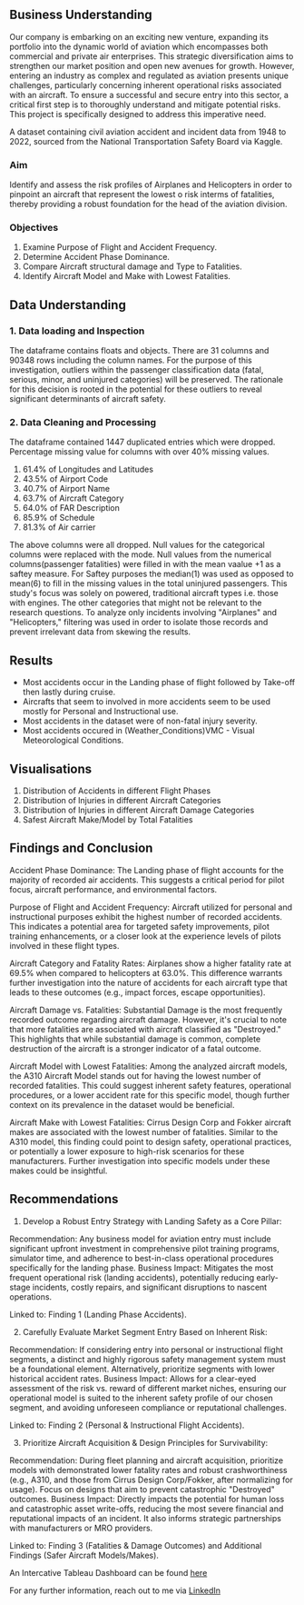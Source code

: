 ## Business Understanding

Our company is embarking on an exciting new venture, expanding its portfolio into the dynamic world of aviation which encompasses both commercial and private air enterprises. This strategic diversification aims to strengthen our market position and open new avenues for growth. However, entering an industry as complex and regulated as aviation presents unique challenges, particularly concerning inherent operational risks associated with an aircraft.
To ensure a successful and secure entry into this sector, a critical first step is to thoroughly understand and mitigate potential risks. This project is specifically designed to address this imperative need.  

A dataset containing civil aviation accident and incident data from 1948 to 2022, sourced from the National Transportation Safety Board via Kaggle.


### Aim
Identify and assess the risk profiles of Airplanes and Helicopters in order to pinpoint  an aircraft that represent the lowest o risk interms of fatalities, thereby providing a robust foundation for the head of the aviation division.

### Objectives

 1. Examine Purpose of Flight and Accident Frequency.
 2. Determine Accident Phase Dominance.
 3. Compare Aircraft structural damage and Type to Fatalities.
 4. Identify Aircraft Model and Make with Lowest Fatalities.


## Data Understanding

### 1. Data loading and Inspection
The dataframe contains floats and objects. There are 31 columns and 90348 rows including the column names.
For the purpose of this investigation, outliers within the passenger classification data (fatal, serious, minor, and uninjured categories) will be preserved. The rationale for this decision is rooted in the potential for these outliers to reveal significant determinants of aircraft safety. 

### 2. Data Cleaning and Processing

The dataframe contained 1447 duplicated entries which were dropped.
Percentage missing value for columns with over 40% missing values.

1. 61.4% of  Longitudes and Latitudes
2. 43.5% of Airport Code 
3. 40.7% of Airport Name 
4. 63.7% of Aircraft Category
5. 64.0% of FAR Description
6. 85.9% of Schedule
7. 81.3% of Air carrier

The above columns were all dropped.
Null values for the categorical columns were replaced with the mode.
Null values from the numerical columns(passenger fatalities) were filled in with the mean vaalue +1 as a saftey measure.
For Saftey purposes the median(1) was used as opposed to mean(6) to fill in the missing values in the total uninjured passengers.
This study's focus was solely on powered, traditional aircraft types i.e. those with engines.
The other categories that might not be relevant to the research questions.
To analyze only incidents involving "Airplanes" and "Helicopters," filtering  was used in order to isolate those records and prevent irrelevant data from skewing the results.


## Results
- Most accidents occur in the Landing phase of flight followed by Take-off then lastly during cruise.
- Aircrafts that seem to involved in more accidents seem to be used mostly for Personal and Instructional use.
- Most accidents in the dataset were of non-fatal injury severity.
- Most accidents occured in (Weather_Conditions)VMC - Visual Meteorological Conditions.


## Visualisations  
1. Distribution of Accidents in different Flight Phases
2. Distribution of Injuries in different Aircraft Categories
3. Distribution of Injuries in different Aircraft Damage Categories
4. Safest Aircraft Make/Model by Total Fatalities


## Findings and Conclusion
Accident Phase Dominance: The Landing phase of flight accounts for the majority of recorded air accidents. This suggests a critical period for pilot focus, aircraft performance, and environmental factors.

Purpose of Flight and Accident Frequency: Aircraft utilized for personal and instructional purposes exhibit the highest number of recorded accidents. This indicates a potential area for targeted safety improvements, pilot training enhancements, or a closer look at the experience levels of pilots involved in these flight types.

Aircraft Category and Fatality Rates: Airplanes show a higher fatality rate at 69.5% when compared to helicopters at 63.0%. This difference warrants further investigation into the nature of accidents for each aircraft type that leads to these outcomes (e.g., impact forces, escape opportunities).

Aircraft Damage vs. Fatalities: Substantial Damage is the most frequently recorded outcome regarding aircraft damage. However, it's crucial to note that more fatalities are associated with aircraft classified as "Destroyed." This highlights that while substantial damage is common, complete destruction of the aircraft is a stronger indicator of a fatal outcome.

Aircraft Model with Lowest Fatalities: Among the analyzed aircraft models, the A310 Aircraft Model stands out for having the lowest number of recorded fatalities. This could suggest inherent safety features, operational procedures, or a lower accident rate for this specific model, though further context on its prevalence in the dataset would be beneficial.

Aircraft Make with Lowest Fatalities: Cirrus Design Corp and Fokker aircraft makes are associated with the lowest number of fatalities. Similar to the A310 model, this finding could point to design safety, operational practices, or potentially a lower exposure to high-risk scenarios for these manufacturers. Further investigation into specific models under these makes could be insightful.




## Recommendations
1. Develop a Robust Entry Strategy with Landing Safety as a Core Pillar:

Recommendation: Any business model for aviation entry must include significant upfront investment in comprehensive pilot training programs, simulator time, and adherence to best-in-class operational procedures specifically for the landing phase.
Business Impact: Mitigates the most frequent operational risk (landing accidents), potentially reducing early-stage incidents, costly repairs, and significant disruptions to nascent operations.

Linked to: Finding 1 (Landing Phase Accidents).


2. Carefully Evaluate Market Segment Entry Based on Inherent Risk:

Recommendation: If considering entry into personal or instructional flight segments, a distinct and highly rigorous safety management system must be a foundational element. Alternatively, prioritize segments with lower historical accident rates.
Business Impact: Allows for a clear-eyed assessment of the risk vs. reward of different market niches, ensuring our operational model is suited to the inherent safety profile of our chosen segment, and avoiding unforeseen compliance or reputational challenges.

Linked to: Finding 2 (Personal & Instructional Flight Accidents).

3. Prioritize Aircraft Acquisition & Design Principles for Survivability:

Recommendation: During fleet planning and aircraft acquisition, prioritize models with demonstrated lower fatality rates and robust crashworthiness (e.g., A310, and those from Cirrus Design Corp/Fokker, after normalizing for usage). Focus on designs that aim to prevent catastrophic "Destroyed" outcomes.
Business Impact: Directly impacts the potential for human loss and catastrophic asset write-offs, reducing the most severe financial and reputational impacts of an incident. It also informs strategic partnerships with manufacturers or MRO providers.

Linked to: Finding 3 (Fatalities & Damage Outcomes) and Additional Findings (Safer Aircraft Models/Makes).

An Intercative Tableau Dashboard can be found [here](https://public.tableau.com/app/profile/achieng.otieno/viz/AData-DrivenApproachtoAircraftRiskAssessment/AData-DrivenApproachtoAircraftRiskAssessment)

For any further information, reach out to me via [LinkedIn](https://www.linkedin.com/in/achieng-otieno/)